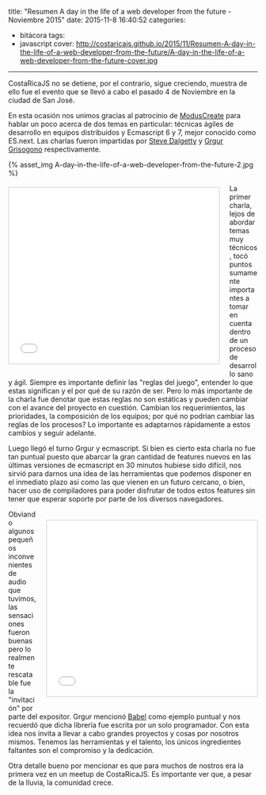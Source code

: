 title: "Resumen A day in the life of a web developer from the future - Noviembre 2015"
date: 2015-11-8 16:40:52
categories:
- bitácora
tags:
- javascript
cover: http://costaricajs.github.io/2015/11/Resumen-A-day-in-the-life-of-a-web-developer-from-the-future/A-day-in-the-life-of-a-web-developer-from-the-future-cover.jpg
---

CostaRicaJS no se detiene, por el contrario, sigue creciendo, muestra de ello fue el evento que se llevó a cabo el pasado 4 de Noviembre en la ciudad de San José.

En esta ocasión nos unimos gracias al patrocinio de [ModusCreate](http://moduscreate.com/) para hablar un poco acerca de dos temas en particular: técnicas ágiles de desarrollo en equipos distribuidos y Ecmascript 6 y 7, mejor conocido como ES.next. Las charlas fueron impartidas por [Steve Dalgetty](https://twitter.com/stevedalgetty) y [Grgur Grisogono](https://twitter.com/ggrgur) respectivamente.

<div class='centered-img'>
{% asset_img A-day-in-the-life-of-a-web-developer-from-the-future-2.jpg %}
</div>

<iframe src="//www.slideshare.net/slideshow/embed_code/key/wBTAknOfphstYx" width="425" height="355" frameborder="0" marginwidth="0" marginheight="0" scrolling="no" style="border:1px solid #CCC; border-width:1px; margin:20px 20px 20px 0; float:left; max-width: 100%;" allowfullscreen> </iframe>

La primer charla, lejos de abordar temas muy técnicos, tocó puntos sumamente importantes a tomar en cuenta dentro de un proceso de desarrollo sano y ágil. Siempre es importante definir las "reglas del juego", entender lo que estas significan y el por qué de su razón de ser. Pero lo más importante de la charla fue denotar que estas reglas no son estáticas y pueden cambiar con el avance del proyecto en cuestión. Cambian los requerimientos, las prioridades, la composición de los equipos; por qué no podrían cambiar las reglas de los procesos? Lo importante es adaptarnos rápidamente a estos cambios y seguir adelante.

Luego llegó el turno Grgur y ecmascript. Si bien es cierto esta charla no fue tan puntual puesto que abarcar la gran cantidad de features nuevos en las últimas versiones de ecmascript en 30 minutos hubiese sido difícil, nos sirvió para darnos una idea de las herramientas que podemos disponer en el inmediato plazo así como las que vienen en un futuro cercano, o bien, hacer uso de compiladores para poder disfrutar de todos estos features sin tener que esperar soporte por parte de los diversos navegadores.

<iframe src="//www.slideshare.net/slideshow/embed_code/key/8jR3gFIxAdKhbA" width="425" height="355" frameborder="0" marginwidth="0" marginheight="0" scrolling="no" style="border:1px solid #CCC; border-width:1px; margin: 20px 0px 20px 20px; float:right; max-width: 100%;" allowfullscreen> </iframe>


Obviando algunos pequeños inconvenientes de audio que tuvimos, las sensaciones fueron buenas pero lo realmente rescatable fue la "invitación" por parte del expositor. Grgur mencionó [Babel](https://babeljs.io/) como ejemplo puntual y nos recuerdó que dicha librería fue escrita por un solo programador. Con esta idea nos invita a llevar a cabo grandes proyectos y cosas por nosotros mismos. Tenemos las herramientas y el talento, los únicos ingredientes faltantes son el compromiso y la dedicación.

Otra detalle bueno por mencionar es que para muchos de nostros era la primera vez en un meetup de CostaRicaJS. Es importante ver que, a pesar de la lluvia, la comunidad crece.
